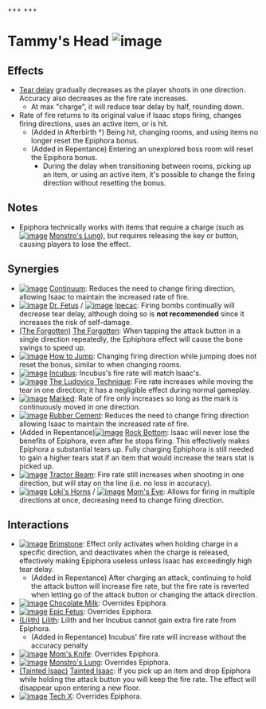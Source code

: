 +++
+++

 # Tammy's Head ![image](/image/Tammy%27s_Head.png) 


Effects
---------


* [Tear delay](/wiki/Tear_delay "Tear delay") gradually decreases as the player shoots in one direction. Accuracy also decreases as the fire rate increases.
	+ At max "charge", it will reduce tear delay by half, rounding down.
* Rate of fire returns to its original value if Isaac stops firing, changes firing directions, uses an active item, or is hit.
	+ (Added in Afterbirth †) Being hit, changing rooms, and using items no longer reset the Epiphora bonus.
	+ (Added in Repentance) Entering an unexplored boss room will reset the Epiphora bonus.
		- During the delay when transitioning between rooms, picking up an item, or using an active item, it's possible to change the firing direction without resetting the bonus.


Notes
-------


* Epiphora technically works with items that require a charge (such as [![image](/image/Monstro%27s_Lung.png)](/wiki/Monstro%27s_Lung "Monstro's Lung") [Monstro's Lung](/wiki/Monstro%27s_Lung "Monstro's Lung")), but requires releasing the key or button, causing players to lose the effect.


Synergies
-----------


* [![image](/image/Continuum.png)](/wiki/Continuum "Continuum") [Continuum](/wiki/Continuum "Continuum"): Reduces the need to change firing direction, allowing Isaac to maintain the increased rate of fire.
* [![image](/image/Dr._Fetus.png)](/wiki/Dr._Fetus "Dr. Fetus") [Dr. Fetus](/wiki/Dr._Fetus "Dr. Fetus") / [![image](/image/Ipecac.png)](/wiki/Ipecac "Ipecac") [Ipecac](/wiki/Ipecac "Ipecac"): Firing bombs continually will decrease tear delay, although doing so is **not recommended** since it increases the risk of self-damage.
* [(The Forgotten)](/wiki/The_Forgotten "The Forgotten") [The Forgotten](/wiki/The_Forgotten "The Forgotten"): When tapping the attack button in a single direction repeatedly, the Ephiphora effect will cause the bone swings to speed up.
* [![image](/image/How_to_Jump.png)](/wiki/How_to_Jump "How to Jump") [How to Jump](/wiki/How_to_Jump "How to Jump"): Changing firing direction while jumping does not reset the bonus, similar to when changing rooms.
* [![image](/image/Incubus.png)](/wiki/Incubus "Incubus") [Incubus](/wiki/Incubus "Incubus"): Incubus's fire rate will match Isaac's.
* [![image](/image/The_Ludovico_Technique.png)](/wiki/The_Ludovico_Technique "The Ludovico Technique") [The Ludovico Technique](/wiki/The_Ludovico_Technique "The Ludovico Technique"): Fire rate increases while moving the tear in one direction; it has a negligible effect during normal gameplay.
* [![image](/image/Marked.png)](/wiki/Marked "Marked") [Marked](/wiki/Marked "Marked"): Rate of fire only increases so long as the mark is continuously moved in one direction.
* [![image](/image/Rubber_Cement.png)](/wiki/Rubber_Cement "Rubber Cement") [Rubber Cement](/wiki/Rubber_Cement "Rubber Cement"): Reduces the need to change firing direction allowing Isaac to maintain the increased rate of fire.
* (Added in Repentance)[![image](/image/Rock_Bottom.png)](/wiki/Rock_Bottom "Rock Bottom") [Rock Bottom](/wiki/Rock_Bottom "Rock Bottom"): Isaac will never lose the benefits of Epiphora, even after he stops firing. This effectively makes Epiphora a substantial tears up. Fully charging Ephiphora is still needed to gain a higher tears stat if an item that would increase the tears stat is picked up.
* [![image](/image/Tractor_Beam.png)](/wiki/Tractor_Beam "Tractor Beam") [Tractor Beam](/wiki/Tractor_Beam "Tractor Beam"): Fire rate still increases when shooting in one direction, but will stay on the line (i.e. no loss in accuracy).
* [![image](/image/Loki%27s_Horns.png)](/wiki/Loki%27s_Horns "Loki's Horns") [Loki's Horns](/wiki/Loki%27s_Horns "Loki's Horns") / [![image](/image/Mom%27s_Eye.png)](/wiki/Mom%27s_Eye "Mom's Eye") [Mom's Eye](/wiki/Mom%27s_Eye "Mom's Eye"): Allows for firing in multiple directions at once, decreasing need to change firing direction.


Interactions
--------------


* [![image](/image/Brimstone.png)](/wiki/Brimstone "Brimstone") [Brimstone](/wiki/Brimstone "Brimstone"): Effect only activates when holding charge in a specific direction, and deactivates when the charge is released, effectively making Epiphora useless unless Isaac has exceedingly high tear delay.
	+ (Added in Repentance) After charging an attack, continuing to hold the attack button will increase fire rate, but the fire rate is reverted when letting go of the attack button or changing the attack direction.
* [![image](/image/Chocolate_Milk.png)](/wiki/Chocolate_Milk "Chocolate Milk") [Chocolate Milk](/wiki/Chocolate_Milk "Chocolate Milk"): Overrides Epiphora.
* [![image](/image/Epic_Fetus.png)](/wiki/Epic_Fetus "Epic Fetus") [Epic Fetus](/wiki/Epic_Fetus "Epic Fetus"): Overrides Epiphora.
* [(Lilith)](/wiki/Lilith "Lilith") [Lilith](/wiki/Lilith "Lilith"): Lilith and her Incubus cannot gain extra fire rate from Epiphora.
	+ (Added in Repentance) Incubus' fire rate will increase without the accuracy penalty
* [![image](/image/Mom%27s_Knife.png)](/wiki/Mom%27s_Knife "Mom's Knife") [Mom's Knife](/wiki/Mom%27s_Knife "Mom's Knife"): Overrides Epiphora.
* [![image](/image/Monstro%27s_Lung.png)](/wiki/Monstro%27s_Lung "Monstro's Lung") [Monstro's Lung](/wiki/Monstro%27s_Lung "Monstro's Lung"): Overrides Epiphora.
* [(Tainted Isaac)](/wiki/Tainted_Isaac "Tainted Isaac") [Tainted Isaac](/wiki/Tainted_Isaac "Tainted Isaac"): If you pick up an item and drop Epiphora while holding the attack button you will keep the fire rate. The effect will disappear upon entering a new floor.
* [![image](/image/Tech_X.png)](/wiki/Tech_X "Tech X") [Tech X](/wiki/Tech_X "Tech X"): Overrides Epiphora.


